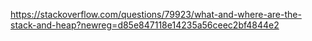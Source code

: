 https://stackoverflow.com/questions/79923/what-and-where-are-the-stack-and-heap?newreg=d85e847118e14235a56ceec2bf4844e2
